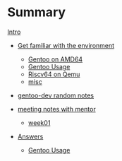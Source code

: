 # Summary
[Intro](00_intro.md)

- [Get familiar with the environment](01_familiar_with_env/familiar_with_env.md)
    - [Gentoo on AMD64](01_familiar_with_env/01_gentoo-amd64.md)
    - [Gentoo Usage](01_familiar_with_env/02_gentoo_usage.md)
    - [Riscv64 on Qemu](01_familiar_with_env/03_qemu-riscv.md)
    - [misc](01_familiar_with_env/misc.md)

- [gentoo-dev random notes](02_gentoo-dev/gentoo-dev.md)

- [meeting notes with mentor]()
    - [week01](meeting_notes/notes_01.md)

- [Answers]()
    - [Gentoo Usage](01_familiar_with_env/02_answers.md)
